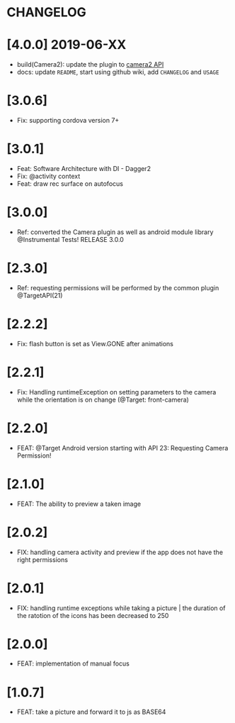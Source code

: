# CHANGELOG

# [4.0.0] 2019-06-XX
- build(Camera2): update the plugin to [camera2 API](https://developer.android.com/guide/topics/media/camera)
- docs: update `README`, start using github wiki, add `CHANGELOG` and `USAGE`

# [3.0.6] 
- Fix: supporting cordova version 7+
# [3.0.1] 
- Feat: Software Architecture with DI - Dagger2 
- Fix: @activity context 
- Feat: draw rec surface on autofocus
# [3.0.0] 
- Ref: converted the Camera plugin as well as android module library @Instrumental Tests! RELEASE 3.0.0
# [2.3.0] 
- Ref: requesting permissions will be performed by the common plugin @TargetAPI(21)
# [2.2.2] 
- Fix: flash button is set as View.GONE after animations
# [2.2.1] 
- Fix: Handling runtimeException on setting parameters to the camera while the orientation is on change (@Target: front-camera)
# [2.2.0]
- FEAT: @Target Android version starting with API 23: Requesting Camera Permission!
# [2.1.0]
- FEAT: The ability to preview a taken image
# [2.0.2]
- FIX: handling camera activity and preview if the app does not have the right permissions
# [2.0.1]
- FIX: handling runtime exceptions while taking a picture | the duration of the ratotion of the icons has been decreased to 250
# [2.0.0]
- FEAT: implementation of manual focus
# [1.0.7]
- FEAT: take a picture and forward it to js as BASE64
